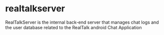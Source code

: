 realtalkserver
==============

RealTalkServer is the internal back-end server that manages chat logs and the user database related to the RealTalk android Chat Application
